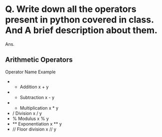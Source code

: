 # Q. Write down all the operators present in python covered in class. And A brief description about them.

Ans. 
## Arithmetic Operators  
  
Operator	Name	                Example	
- +	Addition	                    x + y	
- -	Subtraction	x - y	
- *	Multiplication	x * y	
- /	Division	                    x / y	
- %	Modulus	                    x % y	
- **	Exponentiation	x ** y	
- //	Floor division	x // y
